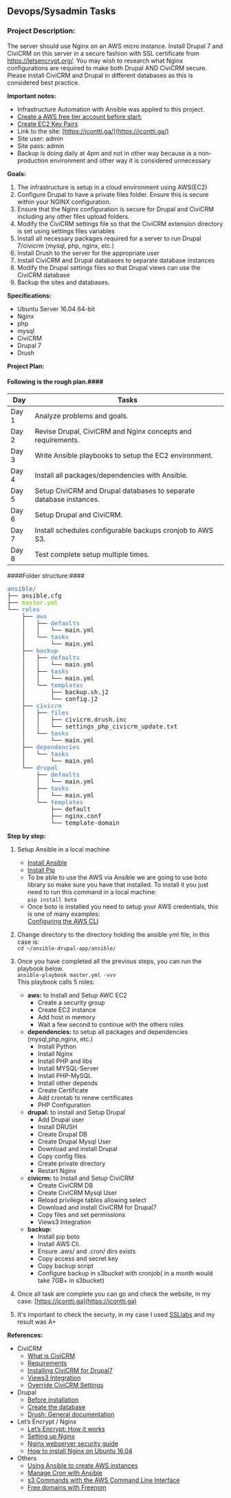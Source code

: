 ## Devops/Sysadmin Tasks ##


### **Project Description:** ###
The server should use Nginx on an AWS micro instance.
Install Drupal 7 and CiviCRM on this server in a secure fashion with SSL certificate from https://letsencrypt.org/. You may wish to research what Nginx configurations are required to make both Drupal AND CiviCRM secure. Please install CiviCRM and Drupal in different databases as this is considered best practice.

**Important notes:**   
- Infrastructure Automation with Ansible was applied to this project.
- [Create a AWS free tier account before start:](https://portal.aws.amazon.com/billing/signup#/start)
- [Create EC2 Key Pairs](https://docs.aws.amazon.com/AWSEC2/latest/UserGuide/ec2-key-pairs.html)
- Link to the site: [https://jcontti.ga/](https://jcontti.ga/)
- Site user: admin
- Site pass: admin
- Backup is doing daily at 4pm and not in other way because is a non-production environment and other way it is considered unnecessary

**Goals:**
1. The infrastructure is setup in a cloud environment using AWS(EC2)
2. Configure Drupal to have a private files folder. Ensure this is secure within your NGINX configuration.
3. Ensure that the Nginx configuration is secure for Drupal and CiviCRM including any other files upload folders.
4. Modify the CiviCRM settings file so that the CiviCRM extension directory is set using settings files variables
5. Install all necessary packages required for a server to run Drupal 7/civicrm (mysql, php, nginx, etc.)
6. Install Drush to the server for the appropriate user
7. Install CiviCRM and Drupal databases to separate database instances
8. Modify the Drupal settings files so that Drupal views can use the CiviCRM database
9. Backup the sites and databases.

**Specifications:**
 - Ubuntu Server 16.04 64-bit
 - Nginx
 - php
 - mysql
 - CiviCRM
 - Drupal 7 
 - Drush


**Project Plan:**


#### Following is the rough plan.####


| Day    | Tasks   |
| ------ |---------|
| Day 1  | Analyze problems and goals.|
| Day 2  | Revise Drupal, CiviCRM and Nginx concepts and requirements.|
| Day 3  | Write Ansible playbooks to setup the EC2 environment.|
| Day 4  | Install all packages/dependencies with Ansible.|
| Day 5  | Setup CiviCRM and Drupal databases to separate database instances.|
| Day 6  | Setup Drupal and CiviCRM.|
| Day 7  | Install schedules configurable backups cronjob to AWS S3.|
| Day 8  | Test complete setup multiple times.|



####Folder structure:####
<pre><span><font color="#3465A4">ansible/</font></span>
├── ansible.cfg
├── <font color="#8AE234"><b>master.yml</b></font>
└── <font color="#729FCF"><b>roles</b></font>
    ├── <font color="#729FCF"><b>aws</b></font>
    │   ├── <font color="#729FCF"><b>defaults</b></font>
    │   │   └── main.yml
    │   └── <font color="#729FCF"><b>tasks</b></font>
    │       └── main.yml
    ├── <font color="#729FCF"><b>backup</b></font>
    │   ├── <font color="#729FCF"><b>defaults</b></font>
    │   │   └── main.yml
    │   ├── <font color="#729FCF"><b>tasks</b></font>
    │   │   └── main.yml
    │   └── <font color="#729FCF"><b>templates</b></font>
    │       ├── backup.sh.j2
    │       └── config.j2
    ├── <font color="#729FCF"><b>civicrm</b></font>
    │   ├── <font color="#729FCF"><b>files</b></font>
    │   │   ├── civicrm.drush.inc
    │   │   └── settings_php_civicrm_update.txt
    │   └── <font color="#729FCF"><b>tasks</b></font>
    │       └── main.yml
    ├── <font color="#729FCF"><b>dependencies</b></font>
    │   └── <font color="#729FCF"><b>tasks</b></font>
    │       └── main.yml
    └── <font color="#729FCF"><b>drupal</b></font>
        ├── <font color="#729FCF"><b>defaults</b></font>
        │   └── main.yml
        ├── <font color="#729FCF"><b>tasks</b></font>
        │   └── main.yml
        └── <font color="#729FCF"><b>templates</b></font>
            ├── default
            ├── nginx.conf
            └── template-domain
</pre>


**Step by step:**


1. Setup Ansible in a local machine
   - [Install Ansible](https://docs.ansible.com/ansible/2.5/installation_guide/intro_installation.html)
   - [Install Pip](https://www.rosehosting.com/blog/how-to-install-pip-on-ubuntu-16-04/)
   - To be able to use the AWS via Ansible we are going to use boto library so make sure you have that installed. To install it you just need to run this command in a local machine:   
    `pip install boto`
   - Once boto is installed you need to setup your AWS credentials, this is one of many examples:  
   [Configuring the AWS CLI](https://docs.aws.amazon.com/cli/latest/userguide/cli-chap-getting-started.html)  

2. Change directory to the directory holding the ansible yml file, in this case is:  
   `cd ~/ansible-drupal-app/ansible/`  


3. Once you have completed all the previous steps, you can run the playbook below.  
`ansible-playbook master.yml -vvv`   
This playbook calls 5 roles:  
   - **aws:** to Install and Setup AWC EC2
      - Create a security group
      - Create EC2 instance
      - Add host in memory
      - Wait a few second to continue with the others roles 
   - **dependencies:** to setup all packages and dependencies (mysql,php,nginx, etc.)
      - Install Python
      - Install Nginx
      - Install PHP and libs
      - Install MYSQL-Server
      - Install PHP-MySQL
      - Install other depends
      - Create Certificate 
      - Add crontab to renew certificates
      - PHP Configuration
   - **drupal:** to install and Setup Drupal
      - Add Drupal user
      - Install DRUSH
      - Create Drupal DB
      - Create Drupal Mysql User
      - Download and install Drupal
      - Copy config files
      - Create private directory
      - Restart Nginx
   - **civicrm:** to Install and Setup CiviCRM
      - Create CiviCRM DB
      - Create CiviCRM Mysql User
      - Reload privilege tables allowing select
      - Download and install CiviCRM for Drupal7
      - Copy files and set permissions
      - Views3 Integration
   - **backup:**
      - Install pip boto 
      - Install AWS Cli.
      - Ensure .aws/ and .cron/ dirs exists
      - Copy access and secret key
      - Copy backup script
      - Configure backup in s3bucket with cronjob( in a month would take 7GB+ in s3bucket)
        
4. Once all task are complete you can go and check the website, in my case: [https://jcontti.ga](https://jcontti.ga)

5. It's important to check the securty, in my case I used [SSLlabs](https://www.ssllabs.com/ssltest/)
and my result was A+





**References:**

- CiviCRM
    - [What is CiviCRM](https://docs.civicrm.org/user/en/latest/introduction/what-is-civicrm/)
    - [Requirements](https://docs.civicrm.org/sysadmin/en/latest/requirements/)
    - [Installing CiviCRM for Drupal7](https://docs.civicrm.org/sysadmin/en/latest/install/drupal7/)
    - [Views3 Integration](https://wiki.civicrm.org/confluence/display/CRMDOC/Views3+Integration)
    - [Override CiviCRM Settings](https://docs.civicrm.org/sysadmin/en/latest/customize/settings/)
- Drupal
    - [Before installation](https://www.drupal.org/docs/7/install/before-installation)
    - [Create the database](https://www.drupal.org/docs/7/install/step-2-create-the-database)
    - [Drush: General documentation](https://docs.drush.org/en/master/install/)
- Let’s Encrypt / Nginx 
    - [Let’s Encrypt: How it works](https://letsencrypt.org/how-it-works/)
    - [Setting up Nginx](https://www.nginx.com/blog/setting-up-nginx/)
    - [Nginx webserver security guide](https://geekflare.com/nginx-webserver-security-hardening-guide/)
    - [How to install Nginx on Ubuntu 16.04](https://www.rosehosting.com/blog/how-to-install-nginx-on-ubuntu-16-04/)
- Others
    - [Using Ansible to create AWS instances](https://www.tivix.com/blog/using-ansible-create-aws-instances)
    - [Manage Cron with Ansible](https://docs.ansible.com/ansible/2.5/modules/cron_module.html)
    - [s3 Commands with the AWS Command Line Interface](https://docs.aws.amazon.com/cli/latest/userguide/using-s3-commands.html)
    - [Free domains with Freenom](https://www.freenom.com)
